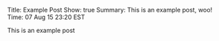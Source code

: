 Title: Example Post
Show: true
Summary: This is an example post, woo!
Time: 07 Aug 15 23:20 EST

This is an example post